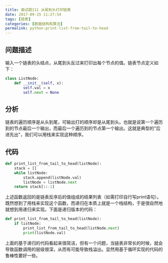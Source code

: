 ```yaml
---
title: 面试题111 从尾到头打印链表
date: 2017-09-25 11:27:54
tags: [链表]
categories: [数据结构和算法]
permalink: python-print-list-from-tail-to-head
---
```

## 问题描述 ##
输入一个链表的头结点，从尾到头反过来打印出每个节点的值。链表节点定义如下：
```python
class ListNode:
    def __init__(self, x):
        self.val = x
        self.next = None
```
<!-- more -->
## 分析 ##
链表的遍历顺序是从头到尾，可输出打的顺序却是从尾到头。也就是说第一个遍历到的节点最后一个输出，而最后一个遍历到的节点第一个输出。这就是典型的"后进先出"，我们可以用栈来实现这种顺序。
## 代码 ##
```python
def print_list_from_tail_to_head(listNode):
    stack = []
    while listNode:
        stack.append(listNode.val)
        listNode = listNode.next
    return stack[::-1]
```
上述函数返回的是链表反序后的值组成的结果列表（如需打印自行写print语句）。
既然想到了用栈来实现这个函数，而递归在本质上就是一个栈结构，于是很自然地就想到用递归来实现。下面是递归版本的代码：
```python
def print_list_from_tail_to_head(listNode):
    if listNode:
        print_list_from_tail_to_head(listNode.next)
        print(listNode.val)
```
上面的基于递归的代码看起来很简洁，但有一个问题，当链表非常长的时候，就会导致函数调用的层级很深，从而有可能导致栈溢出。显然用基于循环实现的代码的鲁棒性要好一些。